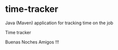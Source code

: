 # time-tracker
Java (Maven) application for tracking time on the job

Time tracker

Buenas Noches Amigos !!!
